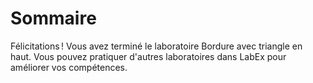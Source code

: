 # Sommaire

Félicitations ! Vous avez terminé le laboratoire Bordure avec triangle en haut. Vous pouvez pratiquer d'autres laboratoires dans LabEx pour améliorer vos compétences.
